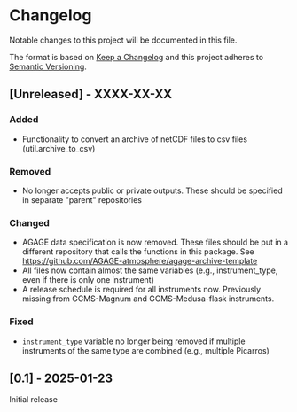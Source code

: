 # Changelog

Notable changes to this project will be documented in this file.

The format is based on [Keep a Changelog](https://keepachangelog.com/en/1.1.0/)
and this project adheres to [Semantic Versioning](https://semver.org/spec/v2.0.0.html).

## [Unreleased] - XXXX-XX-XX

### Added

- Functionality to convert an archive of netCDF files to csv files (util.archive_to_csv)

### Removed

- No longer accepts public or private outputs. These should be specified in separate "parent" repositories

### Changed

- AGAGE data specification is now removed. These files should be put in a different repository that calls the functions in this package. See https://github.com/AGAGE-atmosphere/agage-archive-template
- All files now contain almost the same variables (e.g., instrument_type, even if there is only one instrument)
- A release schedule is required for all instruments now. Previously missing from GCMS-Magnum and GCMS-Medusa-flask instruments.

### Fixed

- ```instrument_type``` variable no longer being removed if multiple instruments of the same type are combined (e.g., multiple Picarros)
  

## [0.1] - 2025-01-23

Initial release